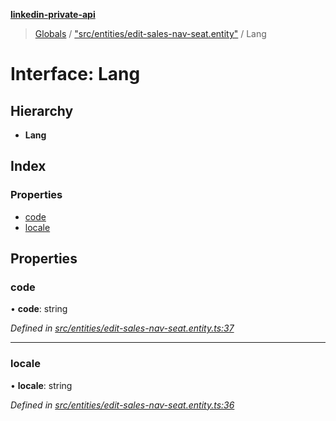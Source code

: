 **[linkedin-private-api](../README.md)**

> [Globals](../globals.md) / ["src/entities/edit-sales-nav-seat.entity"](../modules/_src_entities_edit_sales_nav_seat_entity_.md) / Lang

# Interface: Lang

## Hierarchy

* **Lang**

## Index

### Properties

* [code](_src_entities_edit_sales_nav_seat_entity_.lang.md#code)
* [locale](_src_entities_edit_sales_nav_seat_entity_.lang.md#locale)

## Properties

### code

•  **code**: string

*Defined in [src/entities/edit-sales-nav-seat.entity.ts:37](https://github.com/cosiall/linkedin-private-api/blob/e4e3ce2/src/entities/edit-sales-nav-seat.entity.ts#L37)*

___

### locale

•  **locale**: string

*Defined in [src/entities/edit-sales-nav-seat.entity.ts:36](https://github.com/cosiall/linkedin-private-api/blob/e4e3ce2/src/entities/edit-sales-nav-seat.entity.ts#L36)*
